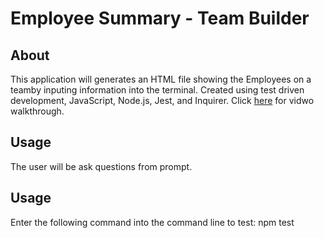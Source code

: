 # Employee Summary - Team Builder

## About
This application will generates an HTML file showing the Employees on a teamby inputing information into the terminal. Created using test driven development, JavaScript, Node.js, Jest, and Inquirer. Click <a href="https://www.youtube.com/watch?v=bw4tChigiGA&t=8s">here</a> for vidwo walkthrough.

## Usage
The user will be ask questions from prompt.

## Usage
Enter the following command into the command line to test: npm test

